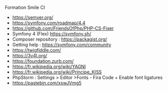 Formation Smile CI

 - https://semver.org/
 - https://symfony.com/roadmap/4.4
 - https://github.com/FriendsOfPhp/PHP-CS-Fixer
 - Symfony 4 (Flex) https://symfony.sh/
 - Composer repository : https://packagist.org/
 - Getting help : https://symfony.com/community
 - https://twigfiddle.com/
 - https://3v4l.org/
 - https://foundation.zurb.com/
 - https://fr.wikipedia.org/wiki/YAGNI
 - https://fr.wikipedia.org/wiki/Principe_KISS
 - PhpStorm : Settings > Editor >Fonts - Fira Code + Enable font ligatures
 - https://pastebin.com/xswJVmg5
